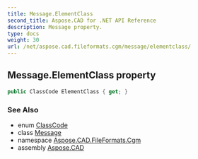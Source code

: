 ```yaml
---
title: Message.ElementClass
second_title: Aspose.CAD for .NET API Reference
description: Message property. 
type: docs
weight: 30
url: /net/aspose.cad.fileformats.cgm/message/elementclass/
---
```

## Message.ElementClass property

```csharp
public ClassCode ElementClass { get; }
```

### See Also

* enum [ClassCode](../../../aspose.cad.fileformats.cgm.enums/classcode/)
* class [Message](../)
* namespace [Aspose.CAD.FileFormats.Cgm](../../message/)
* assembly [Aspose.CAD](../../../)


